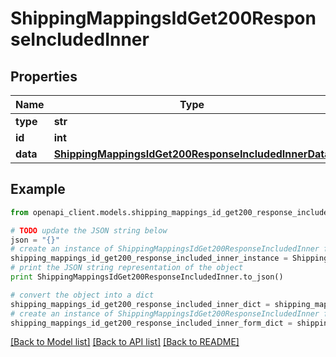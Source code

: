 # ShippingMappingsIdGet200ResponseIncludedInner


## Properties
Name | Type | Description | Notes
------------ | ------------- | ------------- | -------------
**type** | **str** |  | [optional] 
**id** | **int** |  | [optional] 
**data** | [**ShippingMappingsIdGet200ResponseIncludedInnerData**](ShippingMappingsIdGet200ResponseIncludedInnerData.md) |  | [optional] 

## Example

```python
from openapi_client.models.shipping_mappings_id_get200_response_included_inner import ShippingMappingsIdGet200ResponseIncludedInner

# TODO update the JSON string below
json = "{}"
# create an instance of ShippingMappingsIdGet200ResponseIncludedInner from a JSON string
shipping_mappings_id_get200_response_included_inner_instance = ShippingMappingsIdGet200ResponseIncludedInner.from_json(json)
# print the JSON string representation of the object
print ShippingMappingsIdGet200ResponseIncludedInner.to_json()

# convert the object into a dict
shipping_mappings_id_get200_response_included_inner_dict = shipping_mappings_id_get200_response_included_inner_instance.to_dict()
# create an instance of ShippingMappingsIdGet200ResponseIncludedInner from a dict
shipping_mappings_id_get200_response_included_inner_form_dict = shipping_mappings_id_get200_response_included_inner.from_dict(shipping_mappings_id_get200_response_included_inner_dict)
```
[[Back to Model list]](../README.md#documentation-for-models) [[Back to API list]](../README.md#documentation-for-api-endpoints) [[Back to README]](../README.md)


